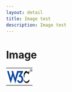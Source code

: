 ```yaml
---
layout: detail
title: Image test
description: Image test
---
```


# Image

!["Sample image"](assets/image.png)

